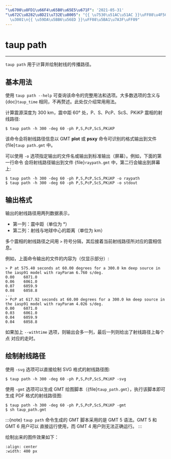 ```yaml
---
"\u6700\u8FD1\u66F4\u65B0\u65E5\u671F": '2021-05-31'
"\u672C\u8282\u8D21\u732E\u8005": "{{ \u7530\u51AC\u51AC }}\uFF08\u4F5C\u8005\uFF09\
  \u3001\n{{ \u59DA\u5BB6\u56ED }}\uFF08\u5BA1\u7A3F\uFF09"
---
```


# taup path

______________________________________________________________________

`taup path` 用于计算并绘制射线的传播路径。

## 基本用法

使用 `taup path --help` 可查询该命令的完整用法和选项。大多数选项的含义与
{doc}`taup_time` 相同，不再赘述。此处仅介绍常用用法。

计算震源深度为 300 km，震中距 60° 处，P、S、PcP、ScS、PKiKP 震相的射线路径:

```
$ taup path -h 300 -deg 60 -ph P,S,PcP,ScS,PKiKP
```

该命令会将射线路径信息以 GMT **plot** 或 **psxy** 命令可识别的格式输出到文件
{file}`taup path.gmt` 中。

可以使用 `-o` 选项指定输出的文件名或输出到标准输出（屏幕）。例如，下面的第一行命令
会将射线路径输出到文件 {file}`raypath.gmt` 中，第二行会输出到屏幕上:

```
$ taup path -h 300 -deg 60 -ph P,S,PcP,ScS,PKiKP -o raypath
$ taup path -h 300 -deg 60 -ph P,S,PcP,ScS,PKiKP -o stdout
```

## 输出格式

输出的射线路径用两列数据表示，

- 第一列：震中距（单位为 °）
- 第二列：射线与地球中心的距离（单位为 km）

多个震相的射线路径之间用 `>` 符号分隔，其后接着当前射线路径所对应的震相信息。

例如，上面命令输出的文件的内容为（仅显示部分）:

```
> P at 575.40 seconds at 60.00 degrees for a 300.0 km deep source in the iasp91 model with rayParam 6.760 s/deg.
0.00    6071.0
0.06    6061.0
0.07    6059.9
0.08    6058.8
...
> PcP at 617.92 seconds at 60.00 degrees for a 300.0 km deep source in the iasp91 model with rayParam 4.026 s/deg.
0.00    6071.0
0.03    6061.0
0.04    6059.9
0.04    6058.8
```

如果加上 `--withtime` 选项，则输出会多一列，最后一列则给出了射线路径上每个点
对应的走时。

## 绘制射线路径

使用 `-svg` 选项可以直接绘制 SVG 格式的射线路径图:

```
$ taup path -h 300 -deg 60 -ph P,S,PcP,ScS,PKiKP -svg
```

使用 `-gmt` 选项可以生成 GMT 绘图脚本（{file}`taup_path.gmt`），执行该脚本即可生成 PDF 格式的射线路径图:

```
$ taup path -h 300 -deg 60 -ph P,S,PcP,ScS,PKiKP -gmt
$ sh taup_path.gmt
```

:::{note}
`taup path` 命令生成的 GMT 脚本采用的是 GMT 5 语法。GMT 5 和 GMT 6 用户可以
直接运行使用，而 GMT 4 用户则无法正确运行。
:::

绘制出来的图件效果如下：

```{image} taup_path.jpg
:align: center
:width: 400 px
```
